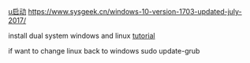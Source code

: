 

[u启动](http://m.uqidong.com/uqdsyjc/3953.html)
https://www.sysgeek.cn/windows-10-version-1703-updated-july-2017/



install dual system windows and linux [tutorial](https://www.makeuseof.com/tag/swap-partition/)


if want to change linux back to windows
sudo update-grub 
